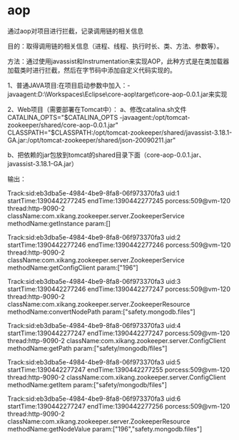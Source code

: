 aop
===

通过aop对项目进行拦截，记录调用链的相关信息

目的：取得调用链的相关信息（进程、线程、执行时长、类、方法、参数等）。

方法：通过使用javassist和Instrumentation来实现AOP，此种方式是在类加载器加载类时进行拦截，然后在字节码中添加自定义代码实现的。

1、普通JAVA项目:在项目启动参数中加入：-javaagent:D:\Workspaces\Eclipse\core-aop\target\core-aop-0.0.1.jar来实现

2、Web项目（需要部署在Tomcat中）：
a、修改catalina.sh文件
CATALINA_OPTS="$CATALINA_OPTS -javaagent:/opt/tomcat-zookeeper/shared/core-aop-0.0.1.jar"
CLASSPATH="$CLASSPATH:/opt/tomcat-zookeeper/shared/javassist-3.18.1-GA.jar:/opt/tomcat-zookeeper/shared/json-20090211.jar"

b、把依赖的jar包放到tomcat的shared目录下面（core-aop-0.0.1.jar、javassist-3.18.1-GA.jar）

输出：<br />
<p>Track:sid:eb3dba5e-4984-4be9-8fa8-06f973370fa3	uid:1	startTime:1390442277245	endTime:1390442277245	porcess:509@vm-120	thread:http-9090-2	className:com.xikang.zookeeper.server.ZookeeperService	methodName:getInstance	param:[]</p>
<p>Track:sid:eb3dba5e-4984-4be9-8fa8-06f973370fa3	uid:2	startTime:1390442277246	endTime:1390442277246	porcess:509@vm-120	thread:http-9090-2	className:com.xikang.zookeeper.server.ZookeeperService	methodName:getConfigClient	param:["196"]</p>
<p>Track:sid:eb3dba5e-4984-4be9-8fa8-06f973370fa3	uid:3	startTime:1390442277246	endTime:1390442277247	porcess:509@vm-120	thread:http-9090-2	className:com.xikang.zookeeper.server.ZookeeperResource	methodName:convertNodePath	param:["safety.mongodb.files"]</p>
<p>Track:sid:eb3dba5e-4984-4be9-8fa8-06f973370fa3	uid:4	startTime:1390442277247	endTime:1390442277247	porcess:509@vm-120	thread:http-9090-2	className:com.xikang.zookeeper.server.ConfigClient	methodName:getPath	param:["safety/mongodb/files"]</p>
<p>Track:sid:eb3dba5e-4984-4be9-8fa8-06f973370fa3	uid:5	startTime:1390442277247	endTime:1390442277255	porcess:509@vm-120	thread:http-9090-2	className:com.xikang.zookeeper.server.ConfigClient	methodName:getItem	param:["safety/mongodb/files"]</p>
<p>Track:sid:eb3dba5e-4984-4be9-8fa8-06f973370fa3	uid:6	startTime:1390442277247	endTime:1390442277256	porcess:509@vm-120	thread:http-9090-2	className:com.xikang.zookeeper.server.ZookeeperResource	methodName:getNodeValue	param:["196","safety.mongodb.files"]</p>

